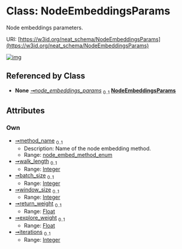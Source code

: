 
# Class: NodeEmbeddingsParams


Node embeddings parameters.

URI: [https://w3id.org/neat_schema/NodeEmbeddingsParams](https://w3id.org/neat_schema/NodeEmbeddingsParams)


[![img](https://yuml.me/diagram/nofunky;dir:TB/class/[EmbeddingsConfig]++-%20node_embeddings_params%200..1>[NodeEmbeddingsParams&#124;method_name:node_embed_method_enum%20%3F;walk_length:integer%20%3F;batch_size:integer%20%3F;window_size:integer%20%3F;return_weight:float%20%3F;explore_weight:float%20%3F;iterations:integer%20%3F],[EmbeddingsConfig])](https://yuml.me/diagram/nofunky;dir:TB/class/[EmbeddingsConfig]++-%20node_embeddings_params%200..1>[NodeEmbeddingsParams&#124;method_name:node_embed_method_enum%20%3F;walk_length:integer%20%3F;batch_size:integer%20%3F;window_size:integer%20%3F;return_weight:float%20%3F;explore_weight:float%20%3F;iterations:integer%20%3F],[EmbeddingsConfig])

## Referenced by Class

 *  **None** *[➞node_embeddings_params](embeddingsConfig__node_embeddings_params.md)*  <sub>0..1</sub>  **[NodeEmbeddingsParams](NodeEmbeddingsParams.md)**

## Attributes


### Own

 * [➞method_name](nodeEmbeddingsParams__method_name.md)  <sub>0..1</sub>
     * Description: Name of the node embedding method.
     * Range: [node_embed_method_enum](node_embed_method_enum.md)
 * [➞walk_length](nodeEmbeddingsParams__walk_length.md)  <sub>0..1</sub>
     * Range: [Integer](types/Integer.md)
 * [➞batch_size](nodeEmbeddingsParams__batch_size.md)  <sub>0..1</sub>
     * Range: [Integer](types/Integer.md)
 * [➞window_size](nodeEmbeddingsParams__window_size.md)  <sub>0..1</sub>
     * Range: [Integer](types/Integer.md)
 * [➞return_weight](nodeEmbeddingsParams__return_weight.md)  <sub>0..1</sub>
     * Range: [Float](types/Float.md)
 * [➞explore_weight](nodeEmbeddingsParams__explore_weight.md)  <sub>0..1</sub>
     * Range: [Float](types/Float.md)
 * [➞iterations](nodeEmbeddingsParams__iterations.md)  <sub>0..1</sub>
     * Range: [Integer](types/Integer.md)
